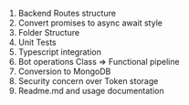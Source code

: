 1. Backend Routes structure
2. Convert promises to async await style
3. Folder Structure
4. Unit Tests
5. Typescript integration
6. Bot operations Class => Functional pipeline
7. Conversion to MongoDB
8. Security concern over Token storage
9. Readme.md and usage documentation